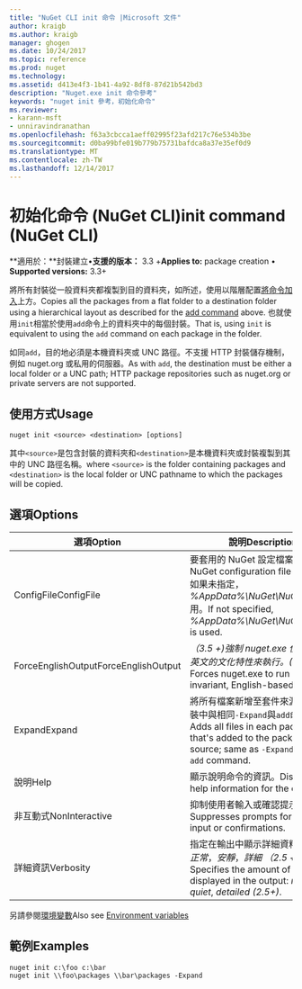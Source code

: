 ```yaml
---
title: "NuGet CLI init 命令 |Microsoft 文件"
author: kraigb
ms.author: kraigb
manager: ghogen
ms.date: 10/24/2017
ms.topic: reference
ms.prod: nuget
ms.technology: 
ms.assetid: d413e4f3-1b41-4a92-8df8-87d21b542bd3
description: "Nuget.exe init 命令參考"
keywords: "nuget init 參考，初始化命令"
ms.reviewer:
- karann-msft
- unniravindranathan
ms.openlocfilehash: f63a3cbcca1aeff02995f23afd217c76e534b3be
ms.sourcegitcommit: d0ba99bfe019b779b75731bafdca8a37e35ef0d9
ms.translationtype: MT
ms.contentlocale: zh-TW
ms.lasthandoff: 12/14/2017
---
```

# <a name="init-command-nuget-cli"></a><span data-ttu-id="3afa1-104">初始化命令 (NuGet CLI)</span><span class="sxs-lookup"><span data-stu-id="3afa1-104">init command (NuGet CLI)</span></span>

<span data-ttu-id="3afa1-105">**適用於：**封裝建立&bullet;**支援的版本：** 3.3 +</span><span class="sxs-lookup"><span data-stu-id="3afa1-105">**Applies to:** package creation &bullet; **Supported versions:** 3.3+</span></span>

<span data-ttu-id="3afa1-106">將所有封裝從一般資料夾都複製到目的資料夾，如所述，使用以階層配置[將命令加入](#add)上方。</span><span class="sxs-lookup"><span data-stu-id="3afa1-106">Copies all the packages from a flat folder to a destination folder using a hierarchical layout as described for the [add command](#add) above.</span></span> <span data-ttu-id="3afa1-107">也就使用`init`相當於使用`add`命令上的資料夾中的每個封裝。</span><span class="sxs-lookup"><span data-stu-id="3afa1-107">That is, using `init` is equivalent to using the `add` command on each package in the folder.</span></span>

<span data-ttu-id="3afa1-108">如同`add`，目的地必須是本機資料夾或 UNC 路徑。不支援 HTTP 封裝儲存機制，例如 nuget.org 或私用的伺服器。</span><span class="sxs-lookup"><span data-stu-id="3afa1-108">As with `add`, the destination must be either a local folder or a UNC path; HTTP package repositories such as nuget.org or private servers are not supported.</span></span>

## <a name="usage"></a><span data-ttu-id="3afa1-109">使用方式</span><span class="sxs-lookup"><span data-stu-id="3afa1-109">Usage</span></span>

```
nuget init <source> <destination> [options]
```

<span data-ttu-id="3afa1-110">其中`<source>`是包含封裝的資料夾和`<destination>`是本機資料夾或封裝複製到其中的 UNC 路徑名稱。</span><span class="sxs-lookup"><span data-stu-id="3afa1-110">where `<source>` is the folder containing packages and `<destination>` is the local folder or UNC pathname to which the packages will be copied.</span></span>

## <a name="options"></a><span data-ttu-id="3afa1-111">選項</span><span class="sxs-lookup"><span data-stu-id="3afa1-111">Options</span></span>

| <span data-ttu-id="3afa1-112">選項</span><span class="sxs-lookup"><span data-stu-id="3afa1-112">Option</span></span> | <span data-ttu-id="3afa1-113">說明</span><span class="sxs-lookup"><span data-stu-id="3afa1-113">Description</span></span> |
| --- | --- |
| <span data-ttu-id="3afa1-114">ConfigFile</span><span class="sxs-lookup"><span data-stu-id="3afa1-114">ConfigFile</span></span> | <span data-ttu-id="3afa1-115">要套用的 NuGet 設定檔案。</span><span class="sxs-lookup"><span data-stu-id="3afa1-115">The NuGet configuration file to apply.</span></span> <span data-ttu-id="3afa1-116">如果未指定， *%AppData%\NuGet\NuGet.Config*用。</span><span class="sxs-lookup"><span data-stu-id="3afa1-116">If not specified, *%AppData%\NuGet\NuGet.Config* is used.</span></span> |
| <span data-ttu-id="3afa1-117">ForceEnglishOutput</span><span class="sxs-lookup"><span data-stu-id="3afa1-117">ForceEnglishOutput</span></span> | <span data-ttu-id="3afa1-118">*（3.5 +)*強制 nuget.exe 使用不變，英文的文化特性來執行。</span><span class="sxs-lookup"><span data-stu-id="3afa1-118">*(3.5+)* Forces nuget.exe to run using an invariant, English-based culture.</span></span> |
| <span data-ttu-id="3afa1-119">Expand</span><span class="sxs-lookup"><span data-stu-id="3afa1-119">Expand</span></span> | <span data-ttu-id="3afa1-120">將所有檔案新增至套件來源; 每個封裝中與相同`-Expand`與`add`命令。</span><span class="sxs-lookup"><span data-stu-id="3afa1-120">Adds all files in each package that's added to the package source; same as `-Expand` with the `add` command.</span></span> |
| <span data-ttu-id="3afa1-121">說明</span><span class="sxs-lookup"><span data-stu-id="3afa1-121">Help</span></span> | <span data-ttu-id="3afa1-122">顯示說明命令的資訊。</span><span class="sxs-lookup"><span data-stu-id="3afa1-122">Displays help information for the command.</span></span> |
| <span data-ttu-id="3afa1-123">非互動式</span><span class="sxs-lookup"><span data-stu-id="3afa1-123">NonInteractive</span></span> | <span data-ttu-id="3afa1-124">抑制使用者輸入或確認提示。</span><span class="sxs-lookup"><span data-stu-id="3afa1-124">Suppresses prompts for user input or confirmations.</span></span> |
| <span data-ttu-id="3afa1-125">詳細資訊</span><span class="sxs-lookup"><span data-stu-id="3afa1-125">Verbosity</span></span> | <span data-ttu-id="3afa1-126">指定在輸出中顯示詳細資料的數量：*正常*，*安靜*，*詳細 （2.5 +）*。</span><span class="sxs-lookup"><span data-stu-id="3afa1-126">Specifies the amount of detail displayed in the output: *normal*, *quiet*, *detailed (2.5+)*.</span></span> |

<span data-ttu-id="3afa1-127">另請參閱[環境變數](cli-ref-environment-variables.md)</span><span class="sxs-lookup"><span data-stu-id="3afa1-127">Also see [Environment variables](cli-ref-environment-variables.md)</span></span>

## <a name="examples"></a><span data-ttu-id="3afa1-128">範例</span><span class="sxs-lookup"><span data-stu-id="3afa1-128">Examples</span></span>

```
nuget init c:\foo c:\bar
nuget init \\foo\packages \\bar\packages -Expand
```
